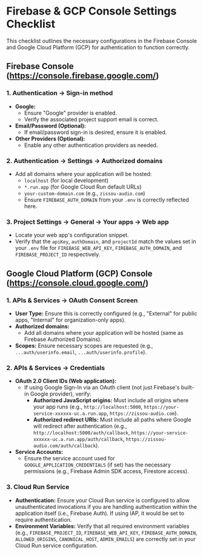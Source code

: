 # Firebase & GCP Console Settings Checklist

This checklist outlines the necessary configurations in the Firebase Console and Google Cloud Platform (GCP) for authentication to function correctly.

## Firebase Console (https://console.firebase.google.com/)

### 1. Authentication -> Sign-in method

*   **Google:**
    *   Ensure "Google" provider is enabled.
    *   Verify the associated project support email is correct.
*   **Email/Password (Optional):**
    *   If email/password sign-in is desired, ensure it is enabled.
*   **Other Providers (Optional):**
    *   Enable any other authentication providers as needed.

### 2. Authentication -> Settings -> Authorized domains

*   Add all domains where your application will be hosted:
    *   `localhost` (for local development)
    *   `*.run.app` (for Google Cloud Run default URLs)
    *   `your-custom-domain.com` (e.g., `zissou-audio.com`)
    *   Ensure `FIREBASE_AUTH_DOMAIN` from your `.env` is correctly reflected here.

### 3. Project Settings -> General -> Your apps -> Web app

*   Locate your web app's configuration snippet.
*   Verify that the `apiKey`, `authDomain`, and `projectId` match the values set in your `.env` file for `FIREBASE_WEB_API_KEY`, `FIREBASE_AUTH_DOMAIN`, and `FIREBASE_PROJECT_ID` respectively.

## Google Cloud Platform (GCP) Console (https://console.cloud.google.com/)

### 1. APIs & Services -> OAuth Consent Screen

*   **User Type:** Ensure this is correctly configured (e.g., "External" for public apps, "Internal" for organization-only apps).
*   **Authorized domains:**
    *   Add all domains where your application will be hosted (same as Firebase Authorized Domains).
*   **Scopes:** Ensure necessary scopes are requested (e.g., `...auth/userinfo.email`, `...auth/userinfo.profile`).

### 2. APIs & Services -> Credentials

*   **OAuth 2.0 Client IDs (Web application):**
    *   If using Google Sign-In via an OAuth client (not just Firebase's built-in Google provider), verify:
        *   **Authorized JavaScript origins:** Must include all origins where your app runs (e.g., `http://localhost:5000`, `https://your-service-xxxxxx-uc.a.run.app`, `https://zissou-audio.com`).
        *   **Authorized redirect URIs:** Must include all paths where Google will redirect after authentication (e.g., `http://localhost:5000/auth/callback`, `https://your-service-xxxxxx-uc.a.run.app/auth/callback`, `https://zissou-audio.com/auth/callback`).
*   **Service Accounts:**
    *   Ensure the service account used for `GOOGLE_APPLICATION_CREDENTIALS` (if set) has the necessary permissions (e.g., Firebase Admin SDK access, Firestore access).

### 3. Cloud Run Service

*   **Authentication:** Ensure your Cloud Run service is configured to allow unauthenticated invocations if you are handling authentication within the application itself (i.e., Firebase Auth). If using IAP, it would be set to require authentication.
*   **Environment Variables:** Verify that all required environment variables (e.g., `FIREBASE_PROJECT_ID`, `FIREBASE_WEB_API_KEY`, `FIREBASE_AUTH_DOMAIN`, `ALLOWED_ORIGINS`, `CANONICAL_HOST`, `ADMIN_EMAILS`) are correctly set in your Cloud Run service configuration.
